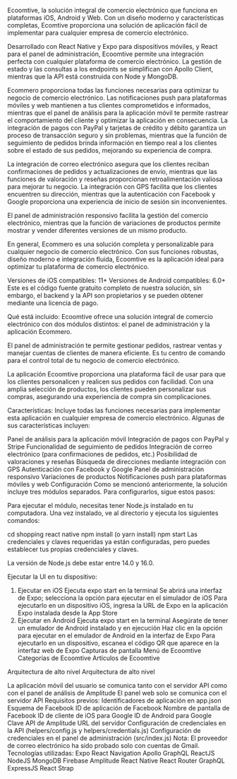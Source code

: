 
Ecoomtive, la solución integral de comercio electrónico que funciona en plataformas iOS, Android y Web. Con un diseño moderno y características completas, Ecomtive proporciona una solución de aplicación fácil de implementar para cualquier empresa de comercio electrónico.

Desarrollado con React Native y Expo para dispositivos móviles, y React para el panel de administración, Ecoomtive permite una integración perfecta con cualquier plataforma de comercio electrónico. La gestión de estado y las consultas a los endpoints se simplifican con Apollo Client, mientras que la API está construida con Node y MongoDB.

Ecommero proporciona todas las funciones necesarias para optimizar tu negocio de comercio electrónico. Las notificaciones push para plataformas móviles y web mantienen a tus clientes comprometidos e informados, mientras que el panel de análisis para la aplicación móvil te permite rastrear el comportamiento del cliente y optimizar la aplicación en consecuencia. La integración de pagos con PayPal y tarjetas de crédito y débito garantiza un proceso de transacción seguro y sin problemas, mientras que la función de seguimiento de pedidos brinda información en tiempo real a los clientes sobre el estado de sus pedidos, mejorando su experiencia de compra.

La integración de correo electrónico asegura que los clientes reciban confirmaciones de pedidos y actualizaciones de envío, mientras que las funciones de valoración y reseñas proporcionan retroalimentación valiosa para mejorar tu negocio. La integración con GPS facilita que los clientes encuentren su dirección, mientras que la autenticación con Facebook y Google proporciona una experiencia de inicio de sesión sin inconvenientes.

El panel de administración responsivo facilita la gestión del comercio electrónico, mientras que la función de variaciones de productos permite mostrar y vender diferentes versiones de un mismo producto.

En general, Ecommero es una solución completa y personalizable para cualquier negocio de comercio electrónico. Con sus funciones robustas, diseño moderno e integración fluida, Ecoomtive es la aplicación ideal para optimizar tu plataforma de comercio electrónico.

Versiones de iOS compatibles: 11+
Versiones de Android compatibles: 6.0+
Este es el código fuente gratuito completo de nuestra solución, sin embargo, el backend y la API son propietarios y se pueden obtener mediante una licencia de pago.

Qué está incluido:
Ecoomtive ofrece una solución integral de comercio electrónico con dos módulos distintos: el panel de administración y la aplicación Ecommero.

El panel de administración te permite gestionar pedidos, rastrear ventas y manejar cuentas de clientes de manera eficiente. Es tu centro de comando para el control total de tu negocio de comercio electrónico.

La aplicación Ecoomtive proporciona una plataforma fácil de usar para que los clientes personalicen y realicen sus pedidos con facilidad. Con una amplia selección de productos, los clientes pueden personalizar sus compras, asegurando una experiencia de compra sin complicaciones.

Características:
Incluye todas las funciones necesarias para implementar esta aplicación en cualquier empresa de comercio electrónico. Algunas de sus características incluyen:

Panel de análisis para la aplicación móvil
Integración de pagos con PayPal y Stripe
Funcionalidad de seguimiento de pedidos
Integración de correo electrónico (para confirmaciones de pedidos, etc.)
Posibilidad de valoraciones y reseñas
Búsqueda de direcciones mediante integración con GPS
Autenticación con Facebook y Google
Panel de administración responsivo
Variaciones de productos
Notificaciones push para plataformas móviles y web
Configuración
Como se mencionó anteriormente, la solución incluye tres módulos separados. Para configurarlos, sigue estos pasos:

Para ejecutar el módulo, necesitas tener Node.js instalado en tu computadora. Una vez instalado, ve al directorio y ejecuta los siguientes comandos:

 cd shopping react native
 npm install (o yarn install)
 npm start
Las credenciales y claves requeridas ya están configuradas, pero puedes establecer tus propias credenciales y claves.

La versión de Node.js debe estar entre 14.0 y 16.0.

Ejecutar la UI en tu dispositivo:
1. Ejecutar en iOS
Ejecuta expo start en la terminal
Se abrirá una interfaz de Expo; selecciona la opción para ejecutar en el simulador de iOS
Para ejecutarlo en un dispositivo iOS, ingresa la URL de Expo en la aplicación Expo instalada desde la App Store
2. Ejecutar en Android
Ejecuta expo start en la terminal
Asegúrate de tener un emulador de Android instalado y en ejecución
Haz clic en la opción para ejecutar en el emulador de Android en la interfaz de Expo
Para ejecutarlo en un dispositivo, escanea el código QR que aparece en la interfaz web de Expo
Capturas de pantalla
Menú de Ecoomtive	Categorías de Ecoomtive	Artículos de Ecoomtive
		
Arquitectura de alto nivel
Arquitectura de alto nivel

La aplicación móvil del usuario se comunica tanto con el servidor API como con el panel de análisis de Amplitude
El panel web solo se comunica con el servidor API
Requisitos previos:
Identificadores de aplicación en app.json
Esquema de Facebook
ID de aplicación de Facebook
Nombre de pantalla de Facebook
ID de cliente de iOS para Google
ID de Android para Google
Clave API de Amplitude
URL del servidor
Configuración de credenciales en la API (helpers/config.js y helpers/credentials.js)
Configuración de credenciales en el panel de administración (src/index.js)
Nota: El proveedor de correo electrónico ha sido probado solo con cuentas de Gmail.
Tecnologías utilizadas:
Expo
React Navigation
Apollo GraphQL
ReactJS
NodeJS
MongoDB
Firebase
Amplitude
React Native
React Router
GraphQL
ExpressJS
React Strap

